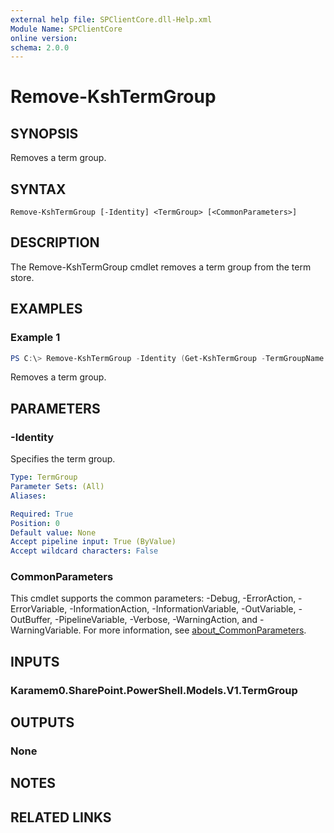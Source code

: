 ```yaml
---
external help file: SPClientCore.dll-Help.xml
Module Name: SPClientCore
online version:
schema: 2.0.0
---
```


# Remove-KshTermGroup

## SYNOPSIS
Removes a term group.

## SYNTAX

```
Remove-KshTermGroup [-Identity] <TermGroup> [<CommonParameters>]
```

## DESCRIPTION
The Remove-KshTermGroup cmdlet removes a term group from the term store.

## EXAMPLES

### Example 1
```powershell
PS C:\> Remove-KshTermGroup -Identity (Get-KshTermGroup -TermGroupName 'Company')
```

Removes a term group.

## PARAMETERS

### -Identity
Specifies the term group.

```yaml
Type: TermGroup
Parameter Sets: (All)
Aliases:

Required: True
Position: 0
Default value: None
Accept pipeline input: True (ByValue)
Accept wildcard characters: False
```

### CommonParameters
This cmdlet supports the common parameters: -Debug, -ErrorAction, -ErrorVariable, -InformationAction, -InformationVariable, -OutVariable, -OutBuffer, -PipelineVariable, -Verbose, -WarningAction, and -WarningVariable. For more information, see [about_CommonParameters](http://go.microsoft.com/fwlink/?LinkID=113216).

## INPUTS

### Karamem0.SharePoint.PowerShell.Models.V1.TermGroup

## OUTPUTS

### None

## NOTES

## RELATED LINKS
